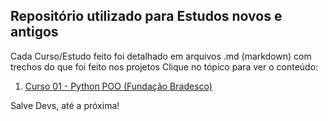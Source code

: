## Repositório utilizado para Estudos novos e antigos

Cada Curso/Estudo feito foi detalhado em arquivos .md (markdown) com trechos do que foi feito nos projetos Clique no tópico para ver o conteúdo:

1. [Curso 01 - Python POO (Fundação Bradesco)](Curso01-POO-Python-FundacaoBradesco/Curso01.md)


Salve Devs, até a próxima!
